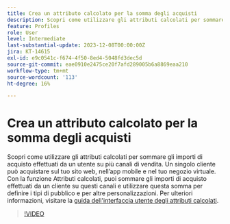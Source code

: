 ```yaml
---
title: Crea un attributo calcolato per la somma degli acquisti
description: Scopri come utilizzare gli attributi calcolati per sommare gli importi di acquisto effettuati da un utente su più canali di vendita.
feature: Profiles
role: User
level: Intermediate
last-substantial-update: 2023-12-08T00:00:00Z
jira: KT-14615
exl-id: e9c0541c-f674-4f50-8ed4-5048fd3dec5d
source-git-commit: eae0910e2475ce20f7afd289005b6a8869eaa210
workflow-type: tm+mt
source-wordcount: '113'
ht-degree: 16%

---
```


# Crea un attributo calcolato per la somma degli acquisti

Scopri come utilizzare gli attributi calcolati per sommare gli importi di acquisto effettuati da un utente su più canali di vendita. Un singolo cliente può acquistare sul tuo sito web, nell’app mobile e nel tuo negozio virtuale. Con la funzione Attributi calcolati, puoi sommare gli importi di acquisto effettuati da un cliente su questi canali e utilizzare questa somma per definire i tipi di pubblico e per altre personalizzazioni. Per ulteriori informazioni, visitare la [guida dell&#39;interfaccia utente degli attributi calcolati](https://experienceleague.adobe.com/docs/experience-platform/profile/computed-attributes/ui.html?).

>[!VIDEO](https://video.tv.adobe.com/v/3425899?learn=on)
